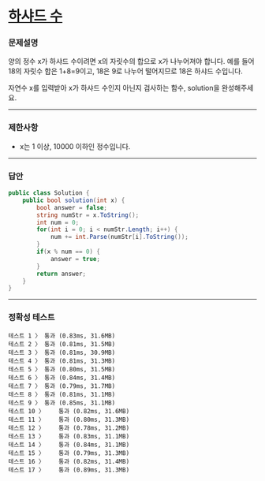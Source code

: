 # <a href="https://school.programmers.co.kr/learn/courses/30/lessons/12947">하샤드 수</a>

### 문제설명

양의 정수 x가 하샤드 수이려면 x의 자릿수의 합으로 x가 나누어져야 합니다. 예를 들어 18의 자릿수 합은 1+8=9이고, 18은 9로 나누어 떨어지므로 18은 하샤드 수입니다. 

자연수 x를 입력받아 x가 하샤드 수인지 아닌지 검사하는 함수, solution을 완성해주세요.

***

### 제한사항

 - x는 1 이상, 10000 이하인 정수입니다.

***

### 답안
``` csharp
public class Solution {
    public bool solution(int x) {
        bool answer = false;
        string numStr = x.ToString();
        int num = 0;
        for(int i = 0; i < numStr.Length; i++) {
            num += int.Parse(numStr[i].ToString());
        }
        if(x % num == 0) {
            answer = true;
        }
        return answer;
    }
}
```

***

### 정확성 테스트
```
테스트 1 〉	통과 (0.83ms, 31.6MB)
테스트 2 〉	통과 (0.81ms, 31.5MB)
테스트 3 〉	통과 (0.81ms, 30.9MB)
테스트 4 〉	통과 (0.81ms, 31.3MB)
테스트 5 〉	통과 (0.80ms, 31.5MB)
테스트 6 〉	통과 (0.84ms, 31.4MB)
테스트 7 〉	통과 (0.79ms, 31.7MB)
테스트 8 〉	통과 (0.81ms, 31.1MB)
테스트 9 〉	통과 (0.85ms, 31.1MB)
테스트 10 〉	통과 (0.82ms, 31.6MB)
테스트 11 〉	통과 (0.80ms, 31.3MB)
테스트 12 〉	통과 (0.78ms, 31.2MB)
테스트 13 〉	통과 (0.83ms, 31.1MB)
테스트 14 〉	통과 (0.84ms, 31.1MB)
테스트 15 〉	통과 (0.79ms, 31.3MB)
테스트 16 〉	통과 (0.82ms, 31.4MB)
테스트 17 〉	통과 (0.89ms, 31.3MB)
```